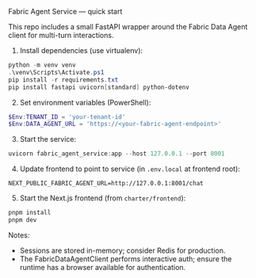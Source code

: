 Fabric Agent Service — quick start

This repo includes a small FastAPI wrapper around the Fabric Data Agent client for multi-turn interactions.

1) Install dependencies (use virtualenv):

```powershell
python -m venv venv
.\venv\Scripts\Activate.ps1
pip install -r requirements.txt
pip install fastapi uvicorn[standard] python-dotenv
```

2) Set environment variables (PowerShell):

```powershell
$Env:TENANT_ID = 'your-tenant-id'
$Env:DATA_AGENT_URL = 'https://<your-fabric-agent-endpoint>'
```

3) Start the service:

```powershell
uvicorn fabric_agent_service:app --host 127.0.0.1 --port 8001
```

4) Update frontend to point to service (in `.env.local` at frontend root):

```
NEXT_PUBLIC_FABRIC_AGENT_URL=http://127.0.0.1:8001/chat
```

5) Start the Next.js frontend (from `charter/frontend`):

```powershell
pnpm install
pnpm dev
```

Notes:
- Sessions are stored in-memory; consider Redis for production.
- The FabricDataAgentClient performs interactive auth; ensure the runtime has a browser available for authentication.
